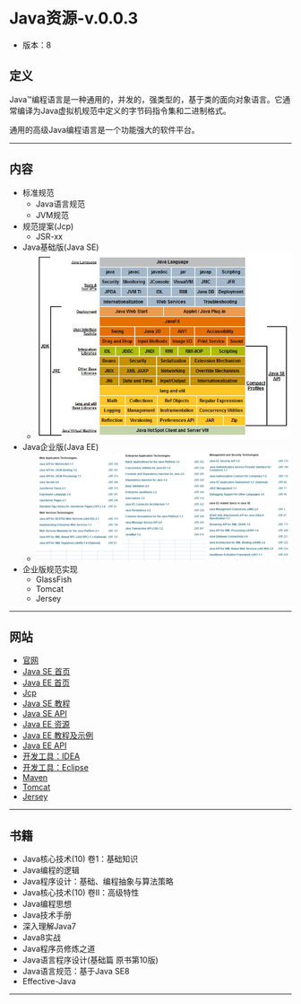 #   Java资源-v.0.0.3


-   版本：8

##  定义

Java™编程语言是一种通用的，并发的，强类型的，基于类的面向对象语言。它通常编译为Java虚拟机规范中定义的字节码指令集和二进制格式。

通用的高级Java编程语言是一个功能强大的软件平台。

----

##  内容
-   标准规范
    -   Java语言规范
    -   JVM规范
-   规范提案(Jcp)
    -   JSR-xx
-   Java基础版(Java SE)
    -   ![结构图](image/2167990.jpg)
-   Java企业版(Java EE)
    -   ![组成图](image/3021.png)
-   企业版规范实现
    -   GlassFish
    -   Tomcat
    -   Jersey

----

##  网站
-   [官网](http://www.oracle.com/technetwork/java/index.html)
-   [Java SE 首页](http://www.oracle.com/technetwork/java/javase/overview/index.html)
-   [Java EE 首页](http://www.oracle.com/technetwork/java/javaee/overview/index.html)
-   [Jcp](https://jcp.org/en/home/index)
-   [Java SE 教程](https://docs.oracle.com/javase/tutorial/index.html)
-   [Java SE API](https://docs.oracle.com/javase/8/docs/api/)
-   [Java EE 资源](https://javaee.github.io/)
-   [Java EE 教程及示例](https://javaee.github.io/tutorial/)
-   [Java EE API](https://javaee.github.io/javaee-spec/javadocs/)
-   [开发工具：IDEA](http://www.jetbrains.com/idea/)
-   [开发工具：Eclipse](http://www.eclipse.org/)
-   [Maven](http://maven.apache.org)
-   [Tomcat](https://tomcat.apache.org/)
-   [Jersey](https://jersey.github.io/)

----

##  书籍
-   Java核心技术(10) 卷1：基础知识
-   Java编程的逻辑
-   Java程序设计：基础、编程抽象与算法策略
-   Java核心技术(10) 卷Ⅱ：高级特性
-   Java编程思想
-   Java技术手册
-   深入理解Java7
-   Java8实战
-   Java程序员修炼之道
-   Java语言程序设计(基础篇 原书第10版)
-   Java语言规范：基于Java SE8
-   Effective-Java

----